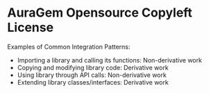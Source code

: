 # AuraGem Opensource Copyleft License

Examples of Common Integration Patterns:
- Importing a library and calling its functions: Non-derivative work
- Copying and modifying library code: Derivative work
- Using library through API calls: Non-derivative work
- Extending library classes/interfaces: Derivative work

